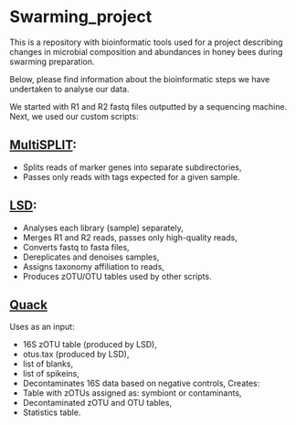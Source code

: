 # Swarming_project

This is a repository with bioinformatic tools used for a project describing changes in microbial composition and abundances
in honey bees during swarming preparation.

Below, please find information about the bioinformatic steps we have undertaken to analyse our data.

We started with R1 and R2 fastq files outputted by a sequencing machine.
Next, we used our custom scripts:

## [MultiSPLIT](https://github.com/MikeCollasa/Swarming_project/blob/main/MultiSplit.py):
- Splits reads of marker genes into separate subdirectories,
- Passes only reads with tags expected for a given sample.

## [LSD](https://github.com/MikeCollasa/Swarming_project/blob/main/LSD.py):
- Analyses each library (sample) separately,
- Merges R1 and R2 reads, passes only high-quality reads,
- Converts fastq to fasta files,
- Dereplicates and denoises samples,
- Assigns taxonomy affiliation to reads,
- Produces zOTU/OTU tables used by other scripts.

## [Quack](https://github.com/MikeCollasa/Swarming_project/blob/main/QUACK.py)
Uses as an input:
- 16S zOTU table (produced by LSD),
- otus.tax (produced by LSD),
- list of blanks,
- list of spikeins,
- Decontaminates 16S data based on negative controls,
Creates:
- Table with zOTUs assigned as: symbiont or contaminants,
- Decontaminated zOTU and OTU tables,
- Statistics table.
